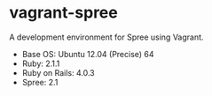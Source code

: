vagrant-spree
=============

A development environment for Spree using Vagrant.

* Base OS: Ubuntu 12.04 (Precise) 64
* Ruby: 2.1.1
* Ruby on Rails: 4.0.3
* Spree: 2.1
